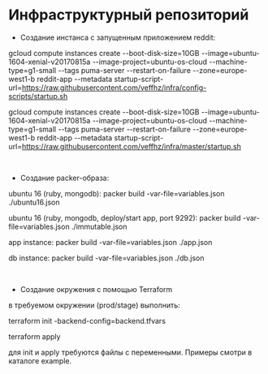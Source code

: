 # Инфраструктурный репозиторий


- Создание инстанса с запущенным приложением reddit:

gcloud compute instances create --boot-disk-size=10GB --image=ubuntu-1604-xenial-v20170815a --image-project=ubuntu-os-cloud --machine-type=g1-small --tags puma-server --restart-on-failure --zone=europe-west1-b reddit-app --metadata startup-script-url=https://raw.githubusercontent.com/veffhz/infra/config-scripts/startup.sh

gcloud compute instances create --boot-disk-size=10GB --image=ubuntu-1604-xenial-v20170815a --image-project=ubuntu-os-cloud --machine-type=g1-small --tags puma-server --restart-on-failure --zone=europe-west1-b reddit-app --metadata startup-script-url=https://raw.githubusercontent.com/veffhz/infra/master/startup.sh

<br />

- Создание packer-образа:

ubuntu 16 (ruby, mongodb):
 packer build -var-file=variables.json ./ubuntu16.json

ubuntu 16 (ruby, mongodb, deploy/start app, port 9292):
 packer build -var-file=variables.json ./immutable.json

 app instance:
 packer build -var-file=variables.json ./app.json

 db instance:
 packer build -var-file=variables.json ./db.json

<br />

- Создание окружения с помощью Terraform

 в требуемом окружении (prod/stage) выполнить:

  terraform init -backend-config=backend.tfvars

  terraform apply

 для init и apply требуются файлы с переменными.
 Примеры смотри в каталоге example.
